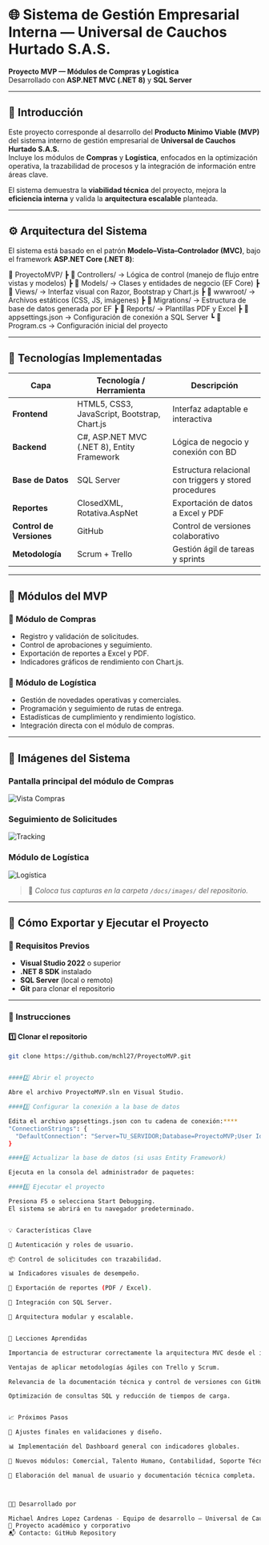 # 🌐 Sistema de Gestión Empresarial Interna — Universal de Cauchos Hurtado S.A.S.

**Proyecto MVP — Módulos de Compras y Logística**  
Desarrollado con **ASP.NET MVC (.NET 8)** y **SQL Server**

---

## 📘 Introducción

Este proyecto corresponde al desarrollo del **Producto Mínimo Viable (MVP)** del sistema interno de gestión empresarial de **Universal de Cauchos Hurtado S.A.S.**  
Incluye los módulos de **Compras** y **Logística**, enfocados en la optimización operativa, la trazabilidad de procesos y la integración de información entre áreas clave.

El sistema demuestra la **viabilidad técnica** del proyecto, mejora la **eficiencia interna** y valida la **arquitectura escalable** planteada.

---

## ⚙️ Arquitectura del Sistema

El sistema está basado en el patrón **Modelo–Vista–Controlador (MVC)**, bajo el framework **ASP.NET Core (.NET 8)**:

📂 ProyectoMVP/
┣ 📁 Controllers/ → Lógica de control (manejo de flujo entre vistas y modelos)
┣ 📁 Models/ → Clases y entidades de negocio (EF Core)
┣ 📁 Views/ → Interfaz visual con Razor, Bootstrap y Chart.js
┣ 📁 wwwroot/ → Archivos estáticos (CSS, JS, imágenes)
┣ 📁 Migrations/ → Estructura de base de datos generada por EF
┣ 📁 Reports/ → Plantillas PDF y Excel
┣ 📄 appsettings.json → Configuración de conexión a SQL Server
┗ 📄 Program.cs → Configuración inicial del proyecto



---

## 🧩 Tecnologías Implementadas

| Capa | Tecnología / Herramienta | Descripción |
|------|----------------------------|--------------|
| **Frontend** | HTML5, CSS3, JavaScript, Bootstrap, Chart.js | Interfaz adaptable e interactiva |
| **Backend** | C#, ASP.NET MVC (.NET 8), Entity Framework | Lógica de negocio y conexión con BD |
| **Base de Datos** | SQL Server | Estructura relacional con triggers y stored procedures |
| **Reportes** | ClosedXML, Rotativa.AspNet | Exportación de datos a Excel y PDF |
| **Control de Versiones** | GitHub | Control de versiones colaborativo |
| **Metodología** | Scrum + Trello | Gestión ágil de tareas y sprints |

---

## 🧱 Módulos del MVP

### 🛒 Módulo de Compras
- Registro y validación de solicitudes.
- Control de aprobaciones y seguimiento.
- Exportación de reportes a Excel y PDF.
- Indicadores gráficos de rendimiento con Chart.js.

### 🚚 Módulo de Logística
- Gestión de novedades operativas y comerciales.
- Programación y seguimiento de rutas de entrega.
- Estadísticas de cumplimiento y rendimiento logístico.
- Integración directa con el módulo de compras.

---

## 📸 Imágenes del Sistema

### Pantalla principal del módulo de Compras  
![Vista Compras](./docs/images/compras.png)

### Seguimiento de Solicitudes  
![Tracking](./docs/images/tracking.png)

### Módulo de Logística  
![Logística](./docs/images/logistica.png)

> 📌 *Coloca tus capturas en la carpeta `/docs/images/` del repositorio.*

---

## 🚀 Cómo Exportar y Ejecutar el Proyecto

### 🔧 Requisitos Previos
- **Visual Studio 2022** o superior  
- **.NET 8 SDK** instalado  
- **SQL Server** (local o remoto)  
- **Git** para clonar el repositorio

---

### 🧭 Instrucciones

#### 1️⃣ Clonar el repositorio
```bash
git clone https://github.com/mchl27/ProyectoMVP.git


####2️⃣ Abrir el proyecto

Abre el archivo ProyectoMVP.sln en Visual Studio.

####3️⃣ Configurar la conexión a la base de datos

Edita el archivo appsettings.json con tu cadena de conexión:****
"ConnectionStrings": {
  "DefaultConnection": "Server=TU_SERVIDOR;Database=ProyectoMVP;User Id=USUARIO;Password=CONTRASEÑA;TrustServerCertificate=True;"
}

####4️⃣ Actualizar la base de datos (si usas Entity Framework)

Ejecuta en la consola del administrador de paquetes:

####5️⃣ Ejecutar el proyecto

Presiona F5 o selecciona Start Debugging.
El sistema se abrirá en tu navegador predeterminado.


💡 Características Clave

🔐 Autenticación y roles de usuario.

📦 Control de solicitudes con trazabilidad.

📊 Indicadores visuales de desempeño.

📁 Exportación de reportes (PDF / Excel).

💾 Integración con SQL Server.

🧠 Arquitectura modular y escalable.


🧠 Lecciones Aprendidas

Importancia de estructurar correctamente la arquitectura MVC desde el inicio.

Ventajas de aplicar metodologías ágiles con Trello y Scrum.

Relevancia de la documentación técnica y control de versiones con GitHub.

Optimización de consultas SQL y reducción de tiempos de carga.


📈 Próximos Pasos

🔧 Ajustes finales en validaciones y diseño.

📊 Implementación del Dashboard general con indicadores globales.

👥 Nuevos módulos: Comercial, Talento Humano, Contabilidad, Soporte Técnico.

🧾 Elaboración del manual de usuario y documentación técnica completa.



🧑‍💻 Desarrollado por

Michael Andres Lopez Cardenas - Equipo de desarrollo — Universal de Cauchos Hurtado S.A.S.
📍 Proyecto académico y corporativo
📬 Contacto: GitHub Repository
